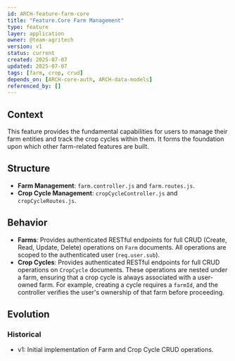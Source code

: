 ```yaml
---
id: ARCH-feature-farm-core
title: "Feature.Core Farm Management"
type: feature
layer: application
owner: @team-agritech
version: v1
status: current
created: 2025-07-07
updated: 2025-07-07
tags: [farm, crop, crud]
depends_on: [ARCH-core-auth, ARCH-data-models]
referenced_by: []
---
```


## Context
This feature provides the fundamental capabilities for users to manage their farm entities and track the crop cycles within them. It forms the foundation upon which other farm-related features are built.

## Structure
- **Farm Management**: `farm.controller.js` and `farm.routes.js`.
- **Crop Cycle Management**: `cropCycleController.js` and `cropCycleRoutes.js`.

## Behavior
- **Farms**: Provides authenticated RESTful endpoints for full CRUD (Create, Read, Update, Delete) operations on `Farm` documents. All operations are scoped to the authenticated user (`req.user.sub`).
- **Crop Cycles**: Provides authenticated RESTful endpoints for full CRUD operations on `CropCycle` documents. These operations are nested under a farm, ensuring that a crop cycle is always associated with a user-owned farm. For example, creating a cycle requires a `farmId`, and the controller verifies the user's ownership of that farm before proceeding.

## Evolution
### Historical
- v1: Initial implementation of Farm and Crop Cycle CRUD operations.

